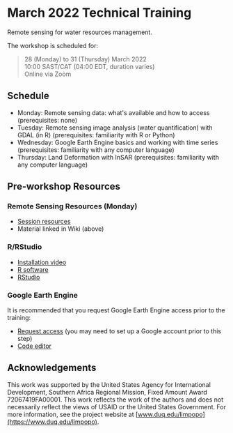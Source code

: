 # March 2022 Technical Training  
Remote sensing for water resources management.  

The workshop is scheduled for:  
> 28 (Monday) to 31 (Thursday) March 2022  
> 10:00 SAST/CAT (04:00 EDT, duration varies)  
> Online via Zoom  

## Schedule  
- Monday: Remote sensing data: what's available and how to access (prerequisites: none)  
- Tuesday: Remote sensing image analysis (water quantification) with GDAL (in R) (prerequisites: familiarity with R or Python)  
- Wednesday: Google Earth Engine basics and working with time series (prerequisites: familiarity with any computer language)  
- Thursday: Land Deformation with InSAR (prerequisites: familiarity with any computer language)  

## Pre-workshop Resources  
### Remote Sensing Resources (Monday)  
- [Session resources](https://duq.app.box.com/s/ba44j23gemhrqo9e50ta2p4qje4w8cit)  
- Material linked in Wiki (above)  

### R/RStudio  
- [Installation video](https://youtu.be/8dL-y_1p3Kw)  
- [R software](https://cran.r-project.org/mirrors.html)  
- [RStudio](https://www.rstudio.com/products/rstudio/download/#download)  

### Google Earth Engine  
It is recommended that you request Google Earth Engine access prior to the training:
- [Request access](https://earthengine.google.com/signup/) (you may need to set up a Google account prior to this step)  
- [Code editor](https://code.earthengine.google.com/)  



## Acknowledgements  
This work was supported by the United States Agency for International Development, Southern Africa Regional Mission, Fixed Amount Award 72067419FA00001. This work reflects the work of the authors and does not necessarily reflect the views of USAID or the United States Government.  For more information, see the project website at [www.duq.edu/limpopo](https://www.duq.edu/limpopo).  
